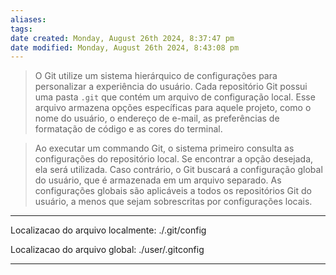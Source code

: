 ```yaml
---
aliases: 
tags: 
date created: Monday, August 26th 2024, 8:37:47 pm
date modified: Monday, August 26th 2024, 8:43:08 pm
---
```

> O Git utilize um sistema hierárquico de configurações para personalizar a experiência do usuário. Cada repositório Git possui uma pasta `.git` que contém um arquivo de configuração local. Esse arquivo armazena opções específicas para aquele projeto, como o nome do usuário, o endereço de e-mail, as preferências de formatação de código e as cores do terminal.

> Ao executar um commando Git, o sistema primeiro consulta as configurações do repositório local. Se encontrar a opção desejada, ela será utilizada. Caso contrário, o Git buscará a configuração global do usuário, que é armazenada em um arquivo separado. As configurações globais são aplicáveis a todos os repositórios Git do usuário, a menos que sejam sobrescritas por configurações locais.

---

Localizacao do arquivo localmente: ./.git/config

Localizacao do arquivo global: ./user/.gitconfig

---

